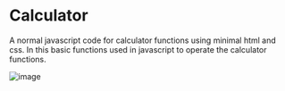 # Calculator
A normal javascript code for calculator functions using minimal html and css. In this basic functions used in javascript to operate the calculator functions.



![image](https://github.com/user-attachments/assets/758bc2d9-3922-4a8c-8dee-67d493ce6d63)

